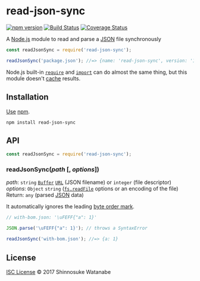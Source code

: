 # read-json-sync

[![npm version](https://img.shields.io/npm/v/read-json-sync.svg)](https://www.npmjs.com/package/read-json-sync)
[![Build Status](https://travis-ci.org/shinnn/read-json-sync.svg?branch=master)](https://travis-ci.org/shinnn/read-json-sync)
[![Coverage Status](https://img.shields.io/coveralls/shinnn/read-json-sync.svg)](https://david-dm.org/shinnn/read-json-sync)

A [Node.js](https://nodejs.org/) module to read and parse a [JSON](http://www.json.org/) file synchronously

```javascript
const readJsonSync = require('read-json-sync');

readJsonSync('package.json'); //=> {name: 'read-json-sync', version: '1.0.0', ...}
```

Node.js built-in [`require`](https://nodejs.org/api/globals.html#globals_require) and [`import`](https://nodejs.org/api/esm.html#esm_interop_with_existing_modules) can do almost the same thing, but this module doesn't [cache](https://nodejs.org/api/modules.html#modules_caching) results.

## Installation

[Use](https://docs.npmjs.com/cli/install) [npm](https://docs.npmjs.com/getting-started/what-is-npm).

```
npm install read-json-sync
```

## API

```javascript
const readJsonSync = require('read-json-sync');
```

### readJsonSync(*path* [, *options*])

*path*: `string` [`Buffer`](https://nodejs.org/api/buffer.html#buffer_class_buffer) [`URL`](https://nodejs.org/api/url.html#url_class_url) (JSON filename) or `integer` (file descriptor)  
*options*: `Object` `string` ([`fs.readFile`](https://nodejs.org/api/fs.html#fs_fs_readfile_path_options_callback) options or an encoding of the file)  
Return: `any` (parsed [JSON](https://tools.ietf.org/html/rfc7159) data)

It automatically ignores the leading [byte order mark](https://www.unicode.org/faq/utf_bom.html).

```javascript
// with-bom.json: '\uFEFF{"a": 1}'

JSON.parse('\uFEFF{"a": 1}'); // throws a SyntaxError

readJsonSync('with-bom.json'); //=> {a: 1}
```

## License

[ISC License](./LICENSE) © 2017 Shinnosuke Watanabe
